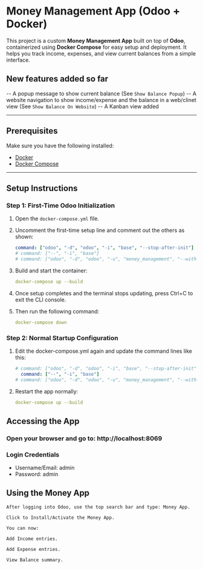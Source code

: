 # Money Management App (Odoo + Docker)

This project is a custom **Money Management App** built on top of **Odoo**, containerized using **Docker Compose** for easy setup and deployment. It helps you track income, expenses, and view current balances from a simple interface.

## New features added so far
-- A popup message to show current balance (See `Show Balance Popup`)
-- A website navigation to show income/expense and the balance in a web/clinet view (See `Show Balance On Website`)
-- A Kanban view added

---

## Prerequisites

Make sure you have the following installed:

- [Docker](https://www.docker.com/products/docker-desktop/)
- [Docker Compose](https://docs.docker.com/compose/)

---

## Setup Instructions

### Step 1: First-Time Odoo Initialization

1. Open the `docker-compose.yml` file.
2. Uncomment the first-time setup line and comment out the others as shown:

   ```yaml
   command: ["odoo", "-d", "odoo", "-i", "base", "--stop-after-init"]  # only for first-time setup
   # command: ["--", "-i", "base"]
   # command: ["odoo", "-d", "odoo", "-u", "money_management", "--without-demo-all"]
3. Build and start the container:

   ```yaml
   docker-compose up --build

4. Once setup completes and the terminal stops updating, press Ctrl+C to exit the CLI console.

5. Then run the following command:

   ```yaml
   docker-compose down

### Step 2: Normal Startup Configuration

1. Edit the docker-compose.yml again and update the command lines like this:

   ```yaml
   # command: ["odoo", "-d", "odoo", "-i", "base", "--stop-after-init"]  # only for first-time setup
     command: ["--", "-i", "base"]
   # command: ["odoo", "-d", "odoo", "-u", "money_management", "--without-demo-all"]

2. Restart the app normally:

   ```yaml
   docker-compose up --build


## Accessing the App

### Open your browser and go to: http://localhost:8069

### Login Credentials
- Username/Email: admin
- Password: admin

## Using the Money App

    After logging into Odoo, use the top search bar and type: Money App.

    Click to Install/Activate the Money App.

    You can now:

    Add Income entries.

    Add Expense entries.

    View Balance summary.